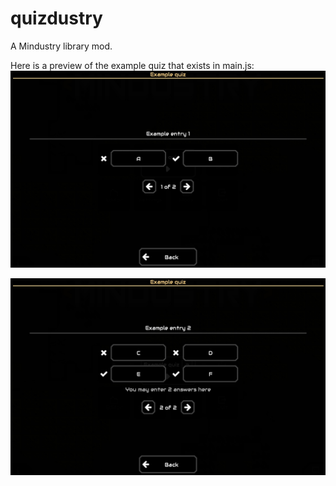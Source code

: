 # quizdustry
A Mindustry library mod.


Here is a preview of the example quiz that exists in main.js:
![example1](resources/example1.jpg)

![example2](resources/example2.jpg)
